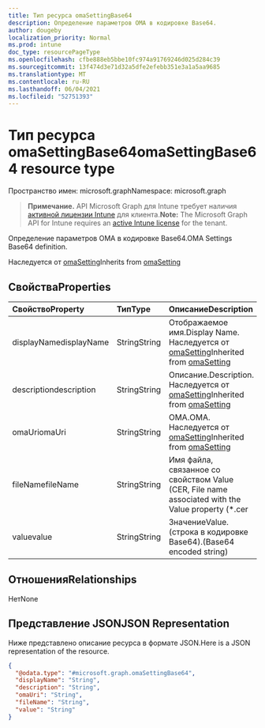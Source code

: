 ```yaml
---
title: Тип ресурса omaSettingBase64
description: Определение параметров OMA в кодировке Base64.
author: dougeby
localization_priority: Normal
ms.prod: intune
doc_type: resourcePageType
ms.openlocfilehash: cfbe888eb5bbe10fc974a91769246d025d284c39
ms.sourcegitcommit: 13f474d3e71d32a5dfe2efebb351e3a1a5aa9685
ms.translationtype: MT
ms.contentlocale: ru-RU
ms.lasthandoff: 06/04/2021
ms.locfileid: "52751393"
---
```

# <a name="omasettingbase64-resource-type"></a><span data-ttu-id="fd4fd-103">Тип ресурса omaSettingBase64</span><span class="sxs-lookup"><span data-stu-id="fd4fd-103">omaSettingBase64 resource type</span></span>

<span data-ttu-id="fd4fd-104">Пространство имен: microsoft.graph</span><span class="sxs-lookup"><span data-stu-id="fd4fd-104">Namespace: microsoft.graph</span></span>

> <span data-ttu-id="fd4fd-105">**Примечание.** API Microsoft Graph для Intune требует наличия [активной лицензии Intune](https://go.microsoft.com/fwlink/?linkid=839381) для клиента.</span><span class="sxs-lookup"><span data-stu-id="fd4fd-105">**Note:** The Microsoft Graph API for Intune requires an [active Intune license](https://go.microsoft.com/fwlink/?linkid=839381) for the tenant.</span></span>

<span data-ttu-id="fd4fd-106">Определение параметров OMA в кодировке Base64.</span><span class="sxs-lookup"><span data-stu-id="fd4fd-106">OMA Settings Base64 definition.</span></span>


<span data-ttu-id="fd4fd-107">Наследуется от [omaSetting](../resources/intune-deviceconfig-omasetting.md)</span><span class="sxs-lookup"><span data-stu-id="fd4fd-107">Inherits from [omaSetting](../resources/intune-deviceconfig-omasetting.md)</span></span>

## <a name="properties"></a><span data-ttu-id="fd4fd-108">Свойства</span><span class="sxs-lookup"><span data-stu-id="fd4fd-108">Properties</span></span>
|<span data-ttu-id="fd4fd-109">Свойство</span><span class="sxs-lookup"><span data-stu-id="fd4fd-109">Property</span></span>|<span data-ttu-id="fd4fd-110">Тип</span><span class="sxs-lookup"><span data-stu-id="fd4fd-110">Type</span></span>|<span data-ttu-id="fd4fd-111">Описание</span><span class="sxs-lookup"><span data-stu-id="fd4fd-111">Description</span></span>|
|:---|:---|:---|
|<span data-ttu-id="fd4fd-112">displayName</span><span class="sxs-lookup"><span data-stu-id="fd4fd-112">displayName</span></span>|<span data-ttu-id="fd4fd-113">String</span><span class="sxs-lookup"><span data-stu-id="fd4fd-113">String</span></span>|<span data-ttu-id="fd4fd-114">Отображаемое имя.</span><span class="sxs-lookup"><span data-stu-id="fd4fd-114">Display Name.</span></span> <span data-ttu-id="fd4fd-115">Наследуется от [omaSetting](../resources/intune-deviceconfig-omasetting.md)</span><span class="sxs-lookup"><span data-stu-id="fd4fd-115">Inherited from [omaSetting](../resources/intune-deviceconfig-omasetting.md)</span></span>|
|<span data-ttu-id="fd4fd-116">description</span><span class="sxs-lookup"><span data-stu-id="fd4fd-116">description</span></span>|<span data-ttu-id="fd4fd-117">String</span><span class="sxs-lookup"><span data-stu-id="fd4fd-117">String</span></span>|<span data-ttu-id="fd4fd-118">Описание.</span><span class="sxs-lookup"><span data-stu-id="fd4fd-118">Description.</span></span> <span data-ttu-id="fd4fd-119">Наследуется от [omaSetting](../resources/intune-deviceconfig-omasetting.md)</span><span class="sxs-lookup"><span data-stu-id="fd4fd-119">Inherited from [omaSetting](../resources/intune-deviceconfig-omasetting.md)</span></span>|
|<span data-ttu-id="fd4fd-120">omaUri</span><span class="sxs-lookup"><span data-stu-id="fd4fd-120">omaUri</span></span>|<span data-ttu-id="fd4fd-121">String</span><span class="sxs-lookup"><span data-stu-id="fd4fd-121">String</span></span>|<span data-ttu-id="fd4fd-122">OMA.</span><span class="sxs-lookup"><span data-stu-id="fd4fd-122">OMA.</span></span> <span data-ttu-id="fd4fd-123">Наследуется от [omaSetting](../resources/intune-deviceconfig-omasetting.md)</span><span class="sxs-lookup"><span data-stu-id="fd4fd-123">Inherited from [omaSetting](../resources/intune-deviceconfig-omasetting.md)</span></span>|
|<span data-ttu-id="fd4fd-124">fileName</span><span class="sxs-lookup"><span data-stu-id="fd4fd-124">fileName</span></span>|<span data-ttu-id="fd4fd-125">String</span><span class="sxs-lookup"><span data-stu-id="fd4fd-125">String</span></span>|<span data-ttu-id="fd4fd-126">Имя файла, связанное со свойством Value (CER, </span><span class="sxs-lookup"><span data-stu-id="fd4fd-126">File name associated with the Value property (\*.cer</span></span> | <span data-ttu-id="fd4fd-127">\*.crt</span><span class="sxs-lookup"><span data-stu-id="fd4fd-127">\*.crt</span></span> | <span data-ttu-id="fd4fd-128">\*.p7b</span><span class="sxs-lookup"><span data-stu-id="fd4fd-128">\*.p7b</span></span> | <span data-ttu-id="fd4fd-129">\*.bin).</span><span class="sxs-lookup"><span data-stu-id="fd4fd-129">\*.bin).</span></span>|
|<span data-ttu-id="fd4fd-130">value</span><span class="sxs-lookup"><span data-stu-id="fd4fd-130">value</span></span>|<span data-ttu-id="fd4fd-131">String</span><span class="sxs-lookup"><span data-stu-id="fd4fd-131">String</span></span>|<span data-ttu-id="fd4fd-132">Значение</span><span class="sxs-lookup"><span data-stu-id="fd4fd-132">Value.</span></span> <span data-ttu-id="fd4fd-133">(строка в кодировке Base64).</span><span class="sxs-lookup"><span data-stu-id="fd4fd-133">(Base64 encoded string)</span></span>|

## <a name="relationships"></a><span data-ttu-id="fd4fd-134">Отношения</span><span class="sxs-lookup"><span data-stu-id="fd4fd-134">Relationships</span></span>
<span data-ttu-id="fd4fd-135">Нет</span><span class="sxs-lookup"><span data-stu-id="fd4fd-135">None</span></span>

## <a name="json-representation"></a><span data-ttu-id="fd4fd-136">Представление JSON</span><span class="sxs-lookup"><span data-stu-id="fd4fd-136">JSON Representation</span></span>
<span data-ttu-id="fd4fd-137">Ниже представлено описание ресурса в формате JSON.</span><span class="sxs-lookup"><span data-stu-id="fd4fd-137">Here is a JSON representation of the resource.</span></span>
<!-- {
  "blockType": "resource",
  "@odata.type": "microsoft.graph.omaSettingBase64"
}
-->
``` json
{
  "@odata.type": "#microsoft.graph.omaSettingBase64",
  "displayName": "String",
  "description": "String",
  "omaUri": "String",
  "fileName": "String",
  "value": "String"
}
```




